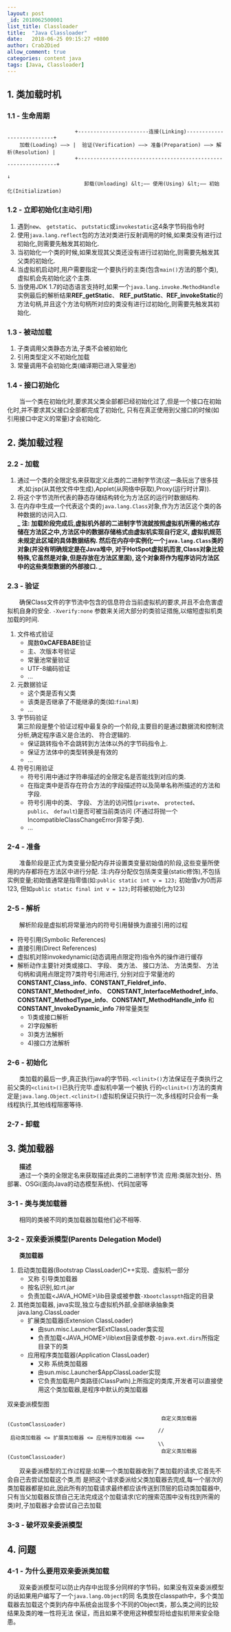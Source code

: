 ```yaml
---
layout: post
_id: 2018062500001
list_title: Classloader
title:  "Java Classloader"
date:   2018-06-25 09:15:27 +0800
author: Crab2Died
allow_comment: true
categories: content java
tags: [Java, Classloader]
---
```


## 1. 类加载时机
### 1.1 - 生命周期
```
                      +-----------------------连接(Linking)---------------------------+
    加载(Loading) ——> |  验证(Verification) ——> 准备(Preparation) ——> 解析(Resolution) |
                      +---------------------------------------------------------------+
                                                                            ↓
                         卸载(Unloading) &lt;—— 使用(Using) &lt;—— 初始化(Initialization)
```

### 1.2 - 立即初始化(主动引用)  
   1. 遇到`new`、 `getstatic`、 `putstatic`或`invokestatic`这4条字节码指令时
   2. 使用`java.lang.reflect`包的方法对类进行反射调用的时候,如果类没有进行过初始化,则需要先触发其初始化.
   3. 当初始化一个类的时候,如果发现其父类还没有进行过初始化,则需要先触发其父类的初始化.
   4. 当虚拟机启动时,用户需要指定一个要执行的主类(包含`main()`方法的那个类),虚拟机会先初始化这个主类.
   5. 当使用JDK 1.7的动态语言支持时,如果一个`java.lang.invoke.MethodHandle`实例最后的解析结果**REF_getStatic**、
      **REF_putStatic**、**REF_invokeStatic**的方法句柄,并且这个方法句柄所对应的类没有进行过初始化,则需要先触发其初始化.
      
### 1.3 - 被动加载
   1. 子类调用父类静态方法,子类不会被初始化
   2. 引用类型定义不初始化加载
   3. 常量调用不会初始化类(编译期已进入常量池)
   
### 1.4 - 接口初始化
   &emsp;&emsp;当一个类在初始化时,要求其父类全部都已经初始化过了,但是一个接口在初始化时,并不要求其父接口全部都完成了初始化,
   只有在真正使用到父接口的时候(如引用接口中定义的常量)才会初始化.

## 2. 类加载过程
### 2.2 - 加载
   1. 通过一个类的全限定名来获取定义此类的二进制字节流(这一条玩出了很多技术,如:jsp(从其他文件中生成),Applet(从网络中获取),Proxy(运行时计算)).
   2. 将这个字节流所代表的静态存储结构转化为方法区的运行时数据结构.
   3. 在内存中生成一个代表这个类的`java.lang.Class`对象,作为方法区这个类的各种数据的访问入口.  
   **_
   注:
   加载阶段完成后,虚拟机外部的二进制字节流就按照虚拟机所需的格式存储在方法区之中,方法区中的数据存储格式由虚拟机实现自行定义,
   虚拟机规范未规定此区域的具体数据结构. 然后在内存中实例化一个`java.lang.Class`类的对象(并没有明确规定是在Java堆中,
   对于HotSpot虚拟机而言,Class对象比较特殊,它虽然是对象,但是存放在方法区里面),
   这个对象将作为程序访问方法区中的这些类型数据的外部接口.
   _**

### 2.3 - 验证
   &emsp;&emsp;确保Class文件的字节流中包含的信息符合当前虚拟机的要求,并且不会危害虚拟机自身的安全.
   `-Xverify:none`
   参数来关闭大部分的类验证措施,以缩短虚拟机类加载的时间.  
   1.  文件格式验证
        - 魔数**0xCAFEBABE**验证
        - 主、次版本号验证
        - 常量池常量验证
        - UTF-8编码验证
        - ...
   2.  元数据验证
        - 这个类是否有父类
        - 该类是否继承了不能继承的类(如:`final类`)
        - ...
   3.  字节码验证  
       第三阶段是整个验证过程中最复杂的一个阶段,主要目的是通过数据流和控制流分析,确定程序语义是合法的、 符合逻辑的.
        - 保证跳转指令不会跳转到方法体以外的字节码指令上.
        - 保证方法体中的类型转换是有效的
        - ...
   4.  符号引用验证
        - 符号引用中通过字符串描述的全限定名是否能找到对应的类.
        - 在指定类中是否存在符合方法的字段描述符以及简单名称所描述的方法和字段.
        - 符号引用中的类、 字段、 方法的访问性(`private`、 `protected`、 `public`、 `default`)是否可被当前类访问
          (不通过将抛一个IncompatibleClassChangeError异常子类).
        - ...

### 2-4 - 准备
   &emsp;&emsp;准备阶段是正式为类变量分配内存并设置类变量初始值的阶段,这些变量所使用的内存都将在方法区中进行分配.
   注:内存分配仅包括类变量(static修饰),不包括实例变量;初始值通常是指零值(如:`public static int v = 123;` 初始值v为0而非123,
   但如`public static final int v = 123;`时将被初始化为123)

### 2-5 - 解析
   &emsp;&emsp;解析阶段是虚拟机将常量池内的符号引用替换为直接引用的过程
   - 符号引用(Symbolic References)
   - 直接引用(Direct References)
   - 虚拟机对除invokedynamic(动态调用点限定符)指令外的操作进行缓存
   - 解析动作主要针对类或接口、 字段、 类方法、 接口方法、 方法类型、 方法句柄和调用点限定符7类符号引用进行,
     分别对应于常量池的**CONSTANT_Class_info**、**CONSTANT_Fieldref_info**、 **CONSTANT_Methodref_info**、
     **CONSTANT_InterfaceMethodref_info**、 **CONSTANT_MethodType_info**、**CONSTANT_MethodHandle_info**
     和**CONSTANT_InvokeDynamic_info** 7种常量类型
     * 1)类或接口解析
     * 2)字段解析
     * 3)类方法解析
     * 4)接口方法解析

### 2-6 - 初始化
   &emsp;&emsp;类加载的最后一步,真正执行java的字节码`.<clinit>()`方法保证在子类执行之前父类的`<clinit>()`已执行完毕.虚拟机中第一个被执
   行的`<clinit>()`方法的类肯定是`java.lang.Object.<clinit>()`虚拟机保证只执行一次,多线程时只会有一条线程执行,其他线程阻塞等待.

### 2-7 - 卸载

## 3. 类加载器
   &emsp;&emsp;**描述**  
   &emsp;&emsp;通过一个类的全限定名来获取描述此类的二进制字节流
   应用:类层次划分、热部署、OSGi(面向Java的动态模型系统)、代码加密等

### 3-1 - 类与类加载器
   &emsp;&emsp;相同的类被不同的类加载器加载他们必不相等.

### 3-2 - 双亲委派模型(Parents Delegation Model)
   &emsp;&emsp;**类加载器**  
   1. 启动类加载器(Bootstrap ClassLoader)C++实现、虚拟机一部分
      - 又称 引导类加载器
      - 按名识别,如:rt.jar
      - 负责加载&lt;JAVA_HOME&gt;\lib目录或被参数`-Xbootclasspth`指定的目录
   2. 其他类加载器, java实现,独立与虚拟机外部,全部继承抽象类java.lang.ClassLoader
      - 扩展类加载器(Extension ClassLoader)
        * 由sun.misc.Launcher$ExtClassLoader类实现
        * 负责加载&lt;JAVA_HOME&gt;\lib\ext目录或参数`-Djava.ext.dirs`所指定目录下的类
      - 应用程序类加载器(Application ClassLoader)
        * 又称 系统类加载器
        * 由sun.misc.Launcher$AppClassLoader实现
        * 它负责加载用户类路径(ClassPath)上所指定的类库,开发者可以直接使用这个类加载器,是程序中默认的类加载器  

   双亲委派模型图
   ```
                                                     自定义类加载器(CustomClassLoader)
                                                    //
    启动类加载器 <= 扩展类加载器 <= 应用程序加载器 <==
                                                    \\
                                                     自定义类加载器(CustomClassLoader)
   ```
   &emsp;&emsp;双亲委派模型的工作过程是:如果一个类加载器收到了类加载的请求,它首先不会自己去尝试加载这个类,而
   是把这个请求委派给父类加载器去完成,每一个层次的类加载器都是如此,因此所有的加载请求最终都应该传送到顶层的启动类加载器中,
   只有当父加载器反馈自己无法完成这个加载请求(它的搜索范围中没有找到所需的类)时,子加载器才会尝试自己去加载

### 3-3 - 破坏双亲委派模型

## 4. 问题
### 4-1 - 为什么要用双亲委派类加载
   &emsp;&emsp;双亲委派模型可以防止内存中出现多分同样的字节码，如果没有双亲委派模型的话如果用户编写了一个`java.lang.Object`的同
   名类放在classpath中，多个类加载器去加载这个类到内存中系统会出现多个不同的Object类，那么类之间的比较结果及类的唯一性将无法
   保证，而且如果不使用这种模型将给虚拟机带来安全隐患。
